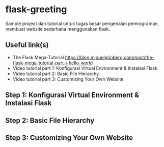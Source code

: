 # flask-greeting
Sample project dan tutorial untuk tugas besar pengenalan pemrograman, membuat website sederhana menggunakan flask.

## Useful link(s)
- The Flask Mega-Tutorial https://blog.miguelgrinberg.com/post/the-flask-mega-tutorial-part-i-hello-world
- Video tutorial part 1: Konfigurasi Virtual Environment & Instalasi Flask
- Video tutorial part 2: Basic File Hierarchy
- Video tutorial part 3: Customizing Your Own Website

## Step 1: Konfigurasi Virtual Environment & Instalasi Flask
## Step 2: Basic File Hierarchy
## Step 3: Customizing Your Own Website
